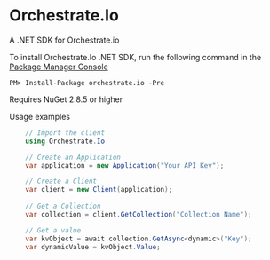 
Orchestrate.Io
====

A .NET SDK for Orchestrate.io

To install Orchestrate.Io .NET SDK, run the following command in the [Package Manager Console](http://docs.nuget.org/consume/package-manager-console) 
```
PM> Install-Package orchestrate.io -Pre
```
Requires NuGet 2.8.5 or higher

Usage examples

```c#
    // Import the client
    using Orchestrate.Io

    // Create an Application
    var application = new Application("Your API Key");

    // Create a Client
    var client = new Client(application);
    
    // Get a Collection
    var collection = client.GetCollection("Collection Name");

    // Get a value
    var kvObject = await collection.GetAsync<dynamic>("Key");
    var dynamicValue = kvObject.Value;
```
